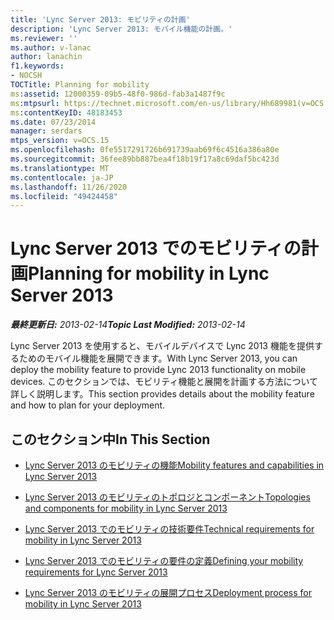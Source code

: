 ```yaml
---
title: 'Lync Server 2013: モビリティの計画'
description: 'Lync Server 2013: モバイル機能の計画。'
ms.reviewer: ''
ms.author: v-lanac
author: lanachin
f1.keywords:
- NOCSH
TOCTitle: Planning for mobility
ms:assetid: 12000359-09b5-48f0-986d-fab3a1487f9c
ms:mtpsurl: https://technet.microsoft.com/en-us/library/Hh689981(v=OCS.15)
ms:contentKeyID: 48183453
ms.date: 07/23/2014
manager: serdars
mtps_version: v=OCS.15
ms.openlocfilehash: 0fe5517291726b691739aab69f6c4516a386a80e
ms.sourcegitcommit: 36fee89bb887bea4f18b19f17a8c69daf5bc423d
ms.translationtype: MT
ms.contentlocale: ja-JP
ms.lasthandoff: 11/26/2020
ms.locfileid: "49424458"
---
```

# <a name="planning-for-mobility-in-lync-server-2013"></a><span data-ttu-id="0c6bc-103">Lync Server 2013 でのモビリティの計画</span><span class="sxs-lookup"><span data-stu-id="0c6bc-103">Planning for mobility in Lync Server 2013</span></span>

<div data-xmlns="http://www.w3.org/1999/xhtml">

<div class="topic" data-xmlns="http://www.w3.org/1999/xhtml" data-msxsl="urn:schemas-microsoft-com:xslt" data-cs="https://msdn.microsoft.com/">

<div data-asp="https://msdn2.microsoft.com/asp">



</div>

<div id="mainSection">

<div id="mainBody"><span data-ttu-id="0c6bc-104">

<span> </span></span><span class="sxs-lookup"><span data-stu-id="0c6bc-104">

<span> </span></span></span>

<span data-ttu-id="0c6bc-105">_**最終更新日:** 2013-02-14_</span><span class="sxs-lookup"><span data-stu-id="0c6bc-105">_**Topic Last Modified:** 2013-02-14_</span></span>

<span data-ttu-id="0c6bc-106">Lync Server 2013 を使用すると、モバイルデバイスで Lync 2013 機能を提供するためのモバイル機能を展開できます。</span><span class="sxs-lookup"><span data-stu-id="0c6bc-106">With Lync Server 2013, you can deploy the mobility feature to provide Lync 2013 functionality on mobile devices.</span></span> <span data-ttu-id="0c6bc-107">このセクションでは、モビリティ機能と展開を計画する方法について詳しく説明します。</span><span class="sxs-lookup"><span data-stu-id="0c6bc-107">This section provides details about the mobility feature and how to plan for your deployment.</span></span>

<div>

## <a name="in-this-section"></a><span data-ttu-id="0c6bc-108">このセクション中</span><span class="sxs-lookup"><span data-stu-id="0c6bc-108">In This Section</span></span>

  - [<span data-ttu-id="0c6bc-109">Lync Server 2013 のモビリティの機能</span><span class="sxs-lookup"><span data-stu-id="0c6bc-109">Mobility features and capabilities in Lync Server 2013</span></span>](lync-server-2013-mobility-features-and-capabilities.md)

  - [<span data-ttu-id="0c6bc-110">Lync Server 2013 のモビリティのトポロジとコンポーネント</span><span class="sxs-lookup"><span data-stu-id="0c6bc-110">Topologies and components for mobility in Lync Server 2013</span></span>](lync-server-2013-topologies-and-components-for-mobility.md)

  - [<span data-ttu-id="0c6bc-111">Lync Server 2013 でのモビリティの技術要件</span><span class="sxs-lookup"><span data-stu-id="0c6bc-111">Technical requirements for mobility in Lync Server 2013</span></span>](lync-server-2013-technical-requirements-for-mobility.md)

  - [<span data-ttu-id="0c6bc-112">Lync Server 2013 でのモビリティの要件の定義</span><span class="sxs-lookup"><span data-stu-id="0c6bc-112">Defining your mobility requirements for Lync Server 2013</span></span>](lync-server-2013-defining-your-mobility-requirements.md)

  - [<span data-ttu-id="0c6bc-113">Lync Server 2013 のモビリティの展開プロセス</span><span class="sxs-lookup"><span data-stu-id="0c6bc-113">Deployment process for mobility in Lync Server 2013</span></span>](lync-server-2013-deployment-process-for-mobility.md)

<span data-ttu-id="0c6bc-114"></div>

</div>

<span> </span>

</div>

</div>

</span><span class="sxs-lookup"><span data-stu-id="0c6bc-114"></div>

</div>

<span> </span>

</div>

</div>

</span></span></div>

